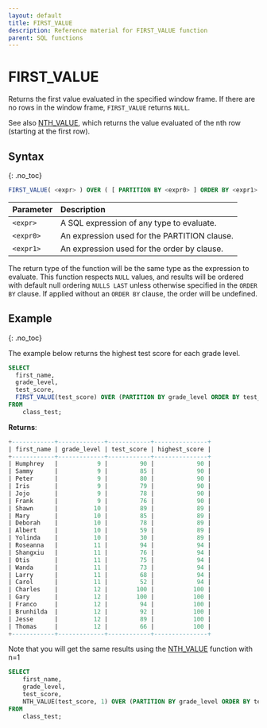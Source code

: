 ```yaml
---
layout: default
title: FIRST_VALUE
description: Reference material for FIRST_VALUE function
parent: SQL functions
---
```


# FIRST_VALUE

Returns the first value evaluated in the specified window frame. If there are no rows in the window frame, `FIRST_VALUE` returns `NULL`.

See also [NTH\_VALUE](../nth-value.md), which returns the value evaluated of the nth row (starting at the first row).

## Syntax
{: .no_toc}

```sql
FIRST_VALUE( <expr> ) OVER ( [ PARTITION BY <expr0> ] ORDER BY <expr1> [ASC|DESC] )
```

| Parameter | Description                                                                                        |
| :--------- | :-------------------------------------------------------------------------------------------------- |
| `<expr>`   | A SQL expression of any type to evaluate.                                                |
| `<expr0>` | An expression used for the PARTITION clause. |
| `<expr1>` | An expression used for the order by clause. |

The return type of the function will be the same type as the expression to evaluate. This function respects `NULL` values, and results will be ordered with default null ordering `NULLS LAST` unless otherwise specified in the `ORDER BY` clause. If applied without an `ORDER BY` clause, the order will be undefined.

## Example
{: .no_toc}

The example below returns the highest test score for each grade level. 

```sql
SELECT
  first_name,
  grade_level,
  test_score,
  FIRST_VALUE(test_score) OVER (PARTITION BY grade_level ORDER BY test_score DESC) highest_score
FROM
    class_test;
```

**Returns**:

```sql
+------------+-------------+------------+---------------+
| first_name | grade_level | test_score | highest_score |
+------------+-------------+------------+---------------+
| Humphrey   |           9 |         90 |            90 |  
| Sammy      |           9 |         85 |            90 | 
| Peter      |           9 |         80 |            90 |
| Iris       |           9 |         79 |            90 |
| Jojo       |           9 |         78 |            90 |
| Frank      |           9 |         76 |            90 |
| Shawn      |          10 |         89 |            89 |
| Mary       |          10 |         85 |            89 |
| Deborah    |          10 |         78 |            89 |
| Albert     |          10 |         59 |            89 |
| Yolinda    |          10 |         30 |            89 |
| Roseanna   |          11 |         94 |            94 |
| Shangxiu   |          11 |         76 |            94 |
| Otis       |          11 |         75 |            94 |
| Wanda      |          11 |         73 |            94 |
| Larry      |          11 |         68 |            94 |
| Carol      |          11 |         52 |            94 |
| Charles    |          12 |        100 |           100 |
| Gary       |          12 |        100 |           100 |
| Franco     |          12 |         94 |           100 |
| Brunhilda  |          12 |         92 |           100 |
| Jesse      |          12 |         89 |           100 |
| Thomas     |          12 |         66 |           100 |
+------------+-------------+------------+---------------+
```

Note that you will get the same results using the [NTH_VALUE](../nth-value.md) function with n=1

```sql
SELECT
    first_name,
    grade_level,
    test_score,
    NTH_VALUE(test_score, 1) OVER (PARTITION BY grade_level ORDER BY test_score DESC) highest_score
FROM
    class_test;
```